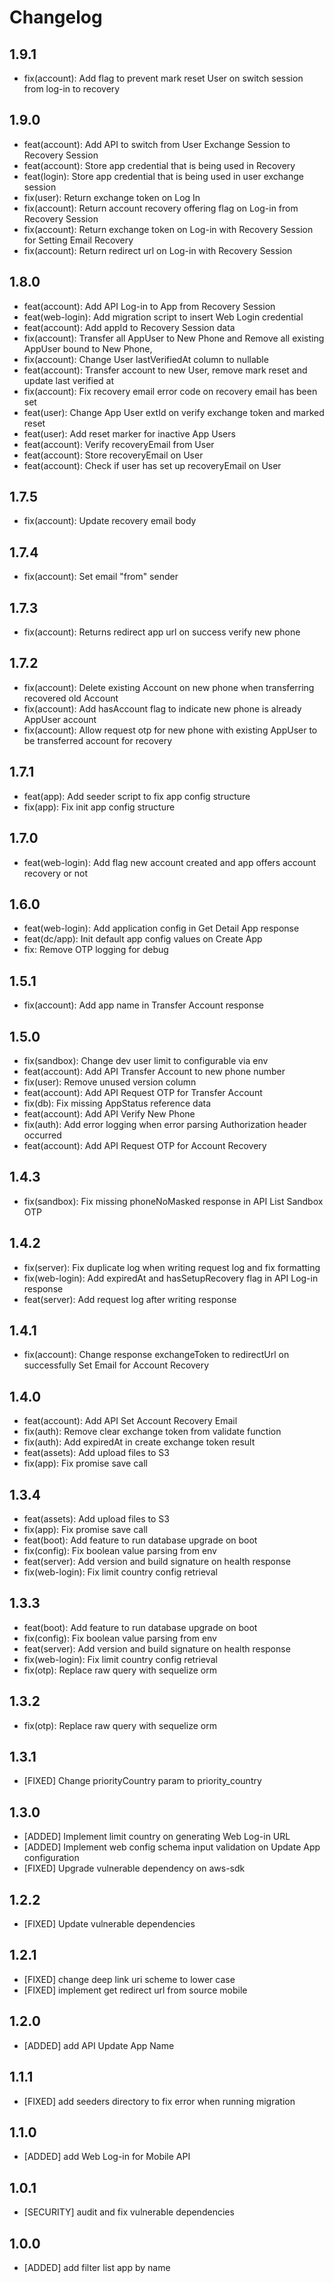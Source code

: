 # Changelog

## 1.9.1

- fix(account): Add flag to prevent mark reset User on switch session from log-in to recovery

## 1.9.0

- feat(account): Add API to switch from User Exchange Session to Recovery Session
- feat(account): Store app credential that is being used in Recovery
- feat(login): Store app credential that is being used in user exchange session
- fix(user): Return exchange token on Log In
- fix(account): Return account recovery offering flag on Log-in from Recovery Session
- fix(account): Return exchange token on Log-in with Recovery Session for Setting Email Recovery
- fix(account): Return redirect url on Log-in with Recovery Session

## 1.8.0

- feat(account): Add API Log-in to App from Recovery Session
- feat(web-login): Add migration script to insert Web Login credential
- feat(account): Add appId to Recovery Session data
- fix(account): Transfer all AppUser to New Phone and Remove all existing AppUser bound to New Phone,
- fix(account): Change User lastVerifiedAt column to nullable
- feat(account): Transfer account to new User, remove mark reset and update last verified at
- fix(account): Fix recovery email error code on recovery email has been set
- feat(user): Change App User extId on verify exchange token and marked reset
- feat(user): Add reset marker for inactive App Users
- feat(account): Verify recoveryEmail from User
- feat(account): Store recoveryEmail on User
- feat(account): Check if user has set up recoveryEmail on User

## 1.7.5

- fix(account): Update recovery email body

## 1.7.4

- fix(account): Set email "from" sender

## 1.7.3

- fix(account): Returns redirect app url on success verify new phone

## 1.7.2

- fix(account): Delete existing Account on new phone when transferring recovered old Account
- fix(account): Add hasAccount flag to indicate new phone is already AppUser account
- fix(account): Allow request otp for new phone with existing AppUser to be transferred account for recovery

## 1.7.1

- feat(app): Add seeder script to fix app config structure
- fix(app): Fix init app config structure

## 1.7.0

- feat(web-login): Add flag new account created and app offers account recovery or not

## 1.6.0

- feat(web-login): Add application config in Get Detail App response
- feat(dc/app): Init default app config values on Create App
- fix: Remove OTP logging for debug

## 1.5.1

- fix(account): Add app name in Transfer Account response

## 1.5.0

- fix(sandbox): Change dev user limit to configurable via env
- feat(account): Add API Transfer Account to new phone number
- fix(user): Remove unused version column
- feat(account): Add API Request OTP for Transfer Account
- fix(db): Fix missing AppStatus reference data
- feat(account): Add API Verify New Phone
- fix(auth): Add error logging when error parsing Authorization header occurred
- feat(account): Add API Request OTP for Account Recovery

## 1.4.3

- fix(sandbox): Fix missing phoneNoMasked response in API List Sandbox OTP

## 1.4.2

- fix(server): Fix duplicate log when writing request log and fix formatting
- fix(web-login): Add expiredAt and hasSetupRecovery flag in API Log-in response
- feat(server): Add request log after writing response

## 1.4.1

- fix(account): Change response exchangeToken to redirectUrl on successfully Set Email for Account Recovery

## 1.4.0

- feat(account): Add API Set Account Recovery Email
- fix(auth): Remove clear exchange token from validate function
- fix(auth): Add expiredAt in create exchange token result
- feat(assets): Add upload files to S3
- fix(app): Fix promise save call

## 1.3.4

- feat(assets): Add upload files to S3
- fix(app): Fix promise save call
- feat(boot): Add feature to run database upgrade on boot
- fix(config): Fix boolean value parsing from env
- feat(server): Add version and build signature on health response
- fix(web-login): Fix limit country config retrieval

## 1.3.3

- feat(boot): Add feature to run database upgrade on boot
- fix(config): Fix boolean value parsing from env
- feat(server): Add version and build signature on health response
- fix(web-login): Fix limit country config retrieval
- fix(otp): Replace raw query with sequelize orm

## 1.3.2

- fix(otp): Replace raw query with sequelize orm

## 1.3.1

- [FIXED] Change priorityCountry param to priority_country

## 1.3.0

- [ADDED] Implement limit country on generating Web Log-in URL
- [ADDED] Implement web config schema input validation on Update App configuration
- [FIXED] Upgrade vulnerable dependency on aws-sdk

## 1.2.2

- [FIXED] Update vulnerable dependencies

## 1.2.1

- [FIXED] change deep link uri scheme to lower case
- [FIXED] implement get redirect url from source mobile

## 1.2.0

- [ADDED] add API Update App Name

## 1.1.1

- [FIXED] add seeders directory to fix error when running migration

## 1.1.0

- [ADDED] add Web Log-in for Mobile API

## 1.0.1

- [SECURITY] audit and fix vulnerable dependencies

## 1.0.0

- [ADDED] add filter list app by name
